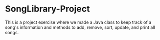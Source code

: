 # SongLibrary-Project
This is a project exercise where we made a Java class to keep track of a song's information and methods to add, remove, sort, update, and print all songs.
